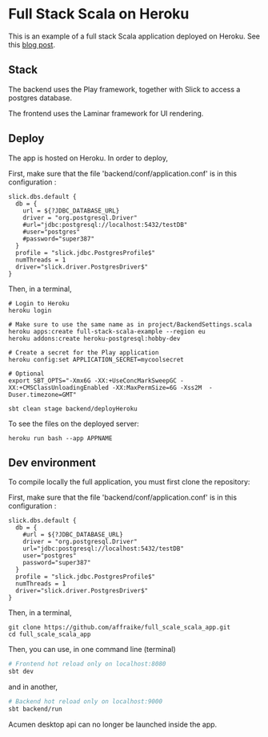 # Full Stack Scala on Heroku

This is an example of a full stack Scala application deployed on
Heroku. See this [blog post](https://medium.com/@antoine.doeraene/deploying-a-full-stack-scala-application-on-heroku-6d8093a913b3).

## Stack

The backend uses the Play framework, together with Slick to access a
postgres database.

The frontend uses the Laminar framework for UI rendering.

## Deploy

The app is hosted on Heroku. In order to deploy,

First, make sure that the file 'backend/conf/application.conf' is in this configuration :
```
slick.dbs.default {
  db = {
    url = ${?JDBC_DATABASE_URL}
    driver = "org.postgresql.Driver"
    #url="jdbc:postgresql://localhost:5432/testDB"
    #user="postgres"
    #password="super387"
  }
  profile = "slick.jdbc.PostgresProfile$"
  numThreads = 1
  driver="slick.driver.PostgresDriver$"
}
```

Then, in a terminal,
```
# Login to Heroku
heroku login

# Make sure to use the same name as in project/BackendSettings.scala
heroku apps:create full-stack-scala-example --region eu
heroku addons:create heroku-postgresql:hobby-dev

# Create a secret for the Play application
heroku config:set APPLICATION_SECRET=mycoolsecret

# Optional
export SBT_OPTS="-Xmx6G -XX:+UseConcMarkSweepGC -XX:+CMSClassUnloadingEnabled -XX:MaxPermSize=6G -Xss2M  -Duser.timezone=GMT"

sbt clean stage backend/deployHeroku
```

To see the files on the deployed server:
```
heroku run bash --app APPNAME
```

## Dev environment
To compile locally the full application, you must first clone the repository:

First, make sure that the file 'backend/conf/application.conf' is in this configuration :
```
slick.dbs.default {
  db = {
    #url = ${?JDBC_DATABASE_URL}
    driver = "org.postgresql.Driver"
    url="jdbc:postgresql://localhost:5432/testDB"
    user="postgres"
    password="super387"
  }
  profile = "slick.jdbc.PostgresProfile$"
  numThreads = 1
  driver="slick.driver.PostgresDriver$"
}
```

Then, in a terminal,
```
git clone https://github.com/affraike/full_scale_scala_app.git
cd full_scale_scala_app
```

Then, you can use, in one command line (terminal)
```bash
# Frontend hot reload only on localhost:8080
sbt dev
```
and in another,
```bash
# Backend hot reload only on localhost:9000
sbt backend/run
```

Acumen desktop api can no longer be launched inside the app.
